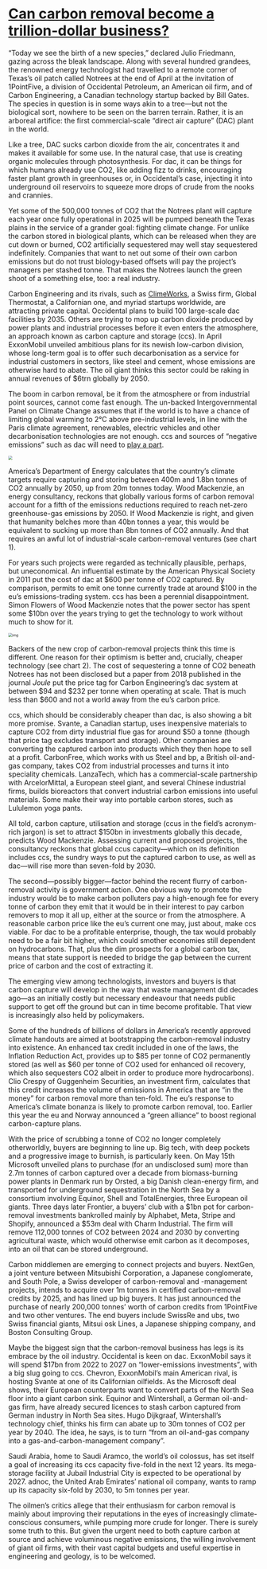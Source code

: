  # [Can carbon removal become a trillion-dollar business?](https://www.economist.com/business/2023/05/21/can-carbon-removal-become-a-trillion-dollar-business)



“Today we see the birth of a new species,” declared Julio Friedmann, gazing across the bleak landscape. Along with several hundred grandees, the renowned energy technologist had travelled to a remote corner of Texas’s oil patch called Notrees at the end of April at the invitation of 1PointFive, a division of Occidental Petroleum, an American oil firm, and of Carbon Engineering, a Canadian technology startup backed by Bill Gates. The species in question is in some ways akin to a tree—but not the biological sort, nowhere to be seen on the barren terrain. Rather, it is an arboreal artifice: the first commercial-scale “direct air capture” (DAC) plant in the world.

Like a tree, DAC sucks carbon dioxide from the air, concentrates it and makes it available for some use. In the natural case, that use is creating organic molecules through photosynthesis. For dac, it can be things for which humans already use CO2, like adding fizz to drinks, encouraging faster plant growth in greenhouses or, in Occidental’s case, injecting it into underground oil reservoirs to squeeze more drops of crude from the nooks and crannies.

Yet some of the 500,000 tonnes of CO2 that the Notrees plant will capture each year once fully operational in 2025 will be pumped beneath the Texas plains in the service of a grander goal: fighting climate change. For unlike the carbon stored in biological plants, which can be released when they are cut down or burned, CO2 artificially sequestered may well stay sequestered indefinitely. Companies that want to net out some of their own carbon emissions but do not trust biology-based offsets will pay the project’s managers per stashed tonne. That makes the Notrees launch the green shoot of a something else, too: a real industry.

Carbon Engineering and its rivals, such as [ClimeWorks](https://www.economist.com/science-and-technology/2021/09/18/the-worlds-biggest-carbon-removal-plant-switches-on), a Swiss firm, Global Thermostat, a Californian one, and myriad startups worldwide, are attracting private capital. Occidental plans to build 100 large-scale dac facilities by 2035. Others are trying to mop up carbon dioxide produced by power plants and industrial processes before it even enters the atmosphere, an approach known as carbon capture and storage (ccs). In April ExxonMobil unveiled ambitious plans for its newish low-carbon division, whose long-term goal is to offer such decarbonisation as a service for industrial customers in sectors, like steel and cement, whose emissions are otherwise hard to abate. The oil giant thinks this sector could be raking in annual revenues of $6trn globally by 2050.

The boom in carbon removal, be it from the atmosphere or from industrial point sources, cannot come fast enough. The un-backed Intergovernmental Panel on Climate Change assumes that if the world is to have a chance of limiting global warming to 2°C above pre-industrial levels, in line with the Paris climate agreement, renewables, electric vehicles and other decarbonisation technologies are not enough. ccs and sources of “negative emissions” such as dac will need to [play a part](https://www.economist.com/graphic-detail/2023/01/23/countries-need-to-pull-more-carbon-dioxide-out-of-the-air).

<img src="https://www.economist.com/img/b/608/739/90/media-assets/image/20230527_EPC232.png" style="zoom: 50%;" />

America’s Department of Energy calculates that the country’s climate targets require capturing and storing between 400m and 1.8bn tonnes of CO2 annually by 2050, up from 20m tonnes today. Wood Mackenzie, an energy consultancy, reckons that globally various forms of carbon removal account for a fifth of the emissions reductions required to reach net-zero greenhouse-gas emissions by 2050. If Wood Mackenzie is right, and given that humanity belches more than 40bn tonnes a year, this would be equivalent to sucking up more than 8bn tonnes of CO2 annually. And that requires an awful lot of industrial-scale carbon-removal ventures (see chart 1).

For years such projects were regarded as technically plausible, perhaps, but uneconomical. An influential estimate by the American Physical Society in 2011 put the cost of dac at $600 per tonne of CO2 captured. By comparison, permits to emit one tonne currently trade at around $100 in the eu’s emissions-trading system. ccs has been a perennial disappointment. Simon Flowers of Wood Mackenzie notes that the power sector has spent some $10bn over the years trying to get the technology to work without much to show for it.

<img src="https://www.economist.com/img/b/608/1195/90/media-assets/image/20230527_EPC233.png" alt="img" style="zoom: 50%;" />

Backers of the new crop of carbon-removal projects think this time is different. One reason for their optimism is better and, crucially, cheaper technology (see chart 2). The cost of sequestering a tonne of CO2 beneath Notrees has not been disclosed but a paper from 2018 published in the journal *Joule* put the price tag for Carbon Engineering’s dac system at between $94 and $232 per tonne when operating at scale. That is much less than $600 and not a world away from the eu’s carbon price.

ccs, which should be considerably cheaper than dac, is also showing a bit more promise. Svante, a Canadian startup, uses inexpensive materials to capture CO2 from dirty industrial flue gas for around $50 a tonne (though that price tag excludes transport and storage). Other companies are converting the captured carbon into products which they then hope to sell at a profit. CarbonFree, which works with us Steel and bp, a British oil-and-gas company, takes CO2 from industrial processes and turns it into speciality chemicals. LanzaTech, which has a commercial-scale partnership with ArcelorMittal, a European steel giant, and several Chinese industrial firms, builds bioreactors that convert industrial carbon emissions into useful materials. Some make their way into portable carbon stores, such as Lululemon yoga pants.

All told, carbon capture, utilisation and storage (ccus in the field’s acronym-rich jargon) is set to attract $150bn in investments globally this decade, predicts Wood Mackenzie. Assessing current and proposed projects, the consultancy reckons that global ccus capacity—which on its definition includes ccs, the sundry ways to put the captured carbon to use, as well as dac—will rise more than seven-fold by 2030.

The second—possibly bigger—factor behind the recent flurry of carbon-removal activity is government action. One obvious way to promote the industry would be to make carbon polluters pay a high-enough fee for every tonne of carbon they emit that it would be in their interest to pay carbon removers to mop it all up, either at the source or from the atmosphere. A reasonable carbon price like the eu’s current one may, just about, make ccs viable. For dac to be a profitable enterprise, though, the tax would probably need to be a fair bit higher, which could smother economies still dependent on hydrocarbons. That, plus the dim prospects for a global carbon tax, means that state support is needed to bridge the gap between the current price of carbon and the cost of extracting it.

The emerging view among technologists, investors and buyers is that carbon capture will develop in the way that waste management did decades ago—as an initially costly but necessary endeavour that needs public support to get off the ground but can in time become profitable. That view is increasingly also held by policymakers.

Some of the hundreds of billions of dollars in America’s recently approved climate handouts are aimed at bootstrapping the carbon-removal industry into existence. An enhanced tax credit included in one of the laws, the Inflation Reduction Act, provides up to $85 per tonne of CO2 permanently stored (as well as $60 per tonne of CO2 used for enhanced oil recovery, which also sequesters CO2 albeit in order to produce more hydrocarbons). Clio Crespy of Guggenheim Securities, an investment firm, calculates that this credit increases the volume of emissions in America that are “in the money” for carbon removal more than ten-fold. The eu’s response to America’s climate bonanza is likely to promote carbon removal, too. Earlier this year the eu and Norway announced a “green alliance” to boost regional carbon-capture plans.

With the price of scrubbing a tonne of CO2 no longer completely otherworldly, buyers are beginning to line up. Big tech, with deep pockets and a progressive image to burnish, is particularly keen. On May 15th Microsoft unveiled plans to purchase (for an undisclosed sum) more than 2.7m tonnes of carbon captured over a decade from biomass-burning power plants in Denmark run by Orsted, a big Danish clean-energy firm, and transported for underground sequestration in the North Sea by a consortium involving Equinor, Shell and TotalEnergies, three European oil giants. Three days later Frontier, a buyers’ club with a $1bn pot for carbon-removal investments bankrolled mainly by Alphabet, Meta, Stripe and Shopify, announced a $53m deal with Charm Industrial. The firm will remove 112,000 tonnes of CO2 between 2024 and 2030 by converting agricultural waste, which would otherwise emit carbon as it decomposes, into an oil that can be stored underground.

Carbon middlemen are emerging to connect projects and buyers. NextGen, a joint venture between Mitsubishi Corporation, a Japanese conglomerate, and South Pole, a Swiss developer of carbon-removal and -management projects, intends to acquire over 1m tonnes in certified carbon-removal credits by 2025, and has lined up big buyers. It has just announced the purchase of nearly 200,000 tonnes’ worth of carbon credits from 1PointFive and two other ventures. The end buyers include SwissRe and ubs, two Swiss financial giants, Mitsui osk Lines, a Japanese shipping company, and Boston Consulting Group.

Maybe the biggest sign that the carbon-removal business has legs is its embrace by the oil industry. Occidental is keen on dac. ExxonMobil says it will spend $17bn from 2022 to 2027 on “lower-emissions investments”, with a big slug going to ccs. Chevron, ExxonMobil’s main American rival, is hosting Svante at one of its Californian oilfields. As the Microsoft deal shows, their European counterparts want to convert parts of the North Sea floor into a giant carbon sink. Equinor and Wintershall, a German oil-and-gas firm, have already secured licences to stash carbon captured from German industry in North Sea sites. Hugo Dijkgraaf, Wintershall’s technology chief, thinks his firm can abate up to 30m tonnes of CO2 per year by 2040. The idea, he says, is to turn “from an oil-and-gas company into a gas-and-carbon-management company”.

Saudi Arabia, home to Saudi Aramco, the world’s oil colossus, has set itself a goal of increasing its ccs capacity five-fold in the next 12 years. Its mega-storage facility at Jubail Industrial City is expected to be operational by 2027. adnoc, the United Arab Emirates’ national oil company, wants to ramp up its capacity six-fold by 2030, to 5m tonnes per year.

The oilmen’s critics allege that their enthusiasm for carbon removal is mainly about improving their reputations in the eyes of increasingly climate-conscious consumers, while pumping more crude for longer. There is surely some truth to this. But given the urgent need to both capture carbon at source and achieve voluminous negative emissions, the willing involvement of giant oil firms, with their vast capital budgets and useful expertise in engineering and geology, is to be welcomed. 
